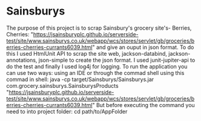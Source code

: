 # Sainsburys
The purpose of this project is to scrap Sainsbury's grocery site's- Berries, Cherries:
"https://jsainsburyplc.github.io/serverside-test/site/www.sainsburys.co.uk/webapp/wcs/stores/servlet/gb/groceries/berries-cherries-currants6039.html"
and give an ouput in json format.
To do this I used HtmlUnit API to scrap the site web, jackson-databind, jackson-annotations,
json-simple to create the json format.
I used junit-jupiter-api to do the test and finally I used log4j for logging.
To run the application you can use two ways: using an IDE or through the commad shell using this commad in shell:
java -cp target/Sainsburys/Sainsburys.jar com.grocery.sainsburys.SainsburysProducts "https://jsainsburyplc.github.io/serverside-test/site/www.sainsburys.co.uk/webapp/wcs/stores/servlet/gb/groceries/berries-cherries-currants6039.html"
But before executing the command you need to into project folder: cd path/to/AppFolder
